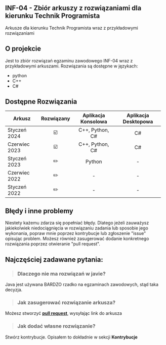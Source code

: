 ## INF-04 - Zbiór arkuszy z rozwiązaniami dla kierunku Technik Programista

Arkusze dla kierunku Technik Programista wraz z przykładowymi rozwiązaniami
 
## O projekcie

Jest to zbiór rozwiązań egzaminu zawodowego INF-04 wraz z przykładowymi arkuszami.
Rozwiązania są dostępne w językach:

- python
- C++
- C#

## Dostępne Rozwiązania

| Arkusz        | Rozwiązany | Aplikacja Konsolowa | Aplikacja Desktopowa |
| ------------- |:----------:|:-------------------:|:--------------------:|
| Styczeń 2024  | ☑️         | C++, Python, C#     | C#                   |
| Czerwiec 2023 | ☑️         | C++, Python, C#     | C#                   |
| Styczeń 2023  | ✏️         | Python              | -                    |
| Czerwiec 2022 | ✏️         | -                   | -                    |
| Styczeń 2022  | ✏️         | -                   | -                    |

## Błędy i inne problemy

Niestety każemu zdarza się popełniać błędy. Dlatego jeżeli zauważysz jakiekolwiek niedociągnięcia w rozwiązaniu zadania lub sposobie jego wykonania, popraw mnie poprzez kontrybucje lub zgłoszenie "issue" opisując problem. Możesz również zasugerować dodanie konkretnego rozwiązania poprzez otwieranie "pull request".

## Najczęściej zadawane pytania:

> ### Dlaczego nie ma rozwiązań w javie?
Java jest używana BARDZO rzadko na egzaminach zawodowych, stąd taka decyzja.

> ### Jak zasugerować rozwiązanie arkusza?
Możesz stworzyć **[pull request](https://github.com/ruxixa/INF-04-rozwiazania/pulls)**, wysyłając link do arkusza

> ### Jak dodać własne rozwiązanie?
Stwórz kontrybucje. Opisałem to dokładnie w sekcji **Kontrybucje**